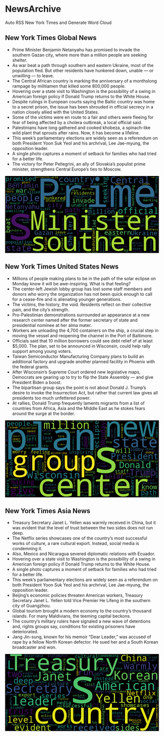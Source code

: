 # NewsArchive
Auto RSS New York Times and Generate Word Cloud

## New York Times Global News
* Prime Minister Benjamin Netanyahu has promised to invade the southern Gazan city, where more than a million people are seeking shelter.
* As war beat a path through southern and eastern Ukraine, most of the population fled. But other residents have hunkered down, unable — or unwilling — to leave.
* The Central African country is marking the anniversary of a monthslong rampage by militiamen that killed some 800,000 people.
* Hovering over a state visit to Washington is the possibility of a swing in American foreign policy if Donald Trump returns to the White House.
* Despite rulings in European courts saying the Baltic country was home to a secret prison, the issue has been shrouded in official secrecy in a nation closely allied with the United States.
* Some of the victims were en route to a fair and others were fleeing for fear of being affected by a cholera outbreak, a local official said.
* Palestinians have long gathered and cooked khobeza, a spinach-like wild plant that sprouts after rains. Now, it has become a lifeline.
* This week’s parliamentary elections are widely seen as a referendum on both President Yoon Suk Yeol and his archrival, Lee Jae-myung, the opposition leader.
* A single photo captures a moment of setback for families who had tried for a better life.
* The victory for Peter Pellegrini, an ally of Slovakia’s populist prime minister, strengthens Central Europe’s ties to Moscow.

![Global](./global.png)
## New York Times United States News
* Millions of people making plans to be in the path of the solar eclipse on Monday know it will be awe-inspiring. What is that feeling?
* The center-left Jewish lobby group has lost some staff members and donors who worry the organization has not been quick enough to call for a cease-fire and is alienating younger generations.
* The victims, the history, the void. Residents reflect on their collective pain, and the city’s strength.
* Pro-Palestinian demonstrations surrounded an appearance at a new research center named after the former secretary of state and presidential nominee at her alma mater.
* Workers are unloading the 4,700 containers on the ship, a crucial step in moving the vessel and reopening the channel in the Port of Baltimore.
* Officials said that 10 million borrowers could see debt relief of at least $5,000. The plan, set to be announced in Wisconsin, could help rally support among young voters.
* Taiwan Semiconductor Manufacturing Company plans to build an additional factory and upgrade another planned facility in Phoenix with the federal grants.
* After Wisconsin’s Supreme Court ordered new legislative maps, Democrats are gearing up to try to flip the State Assembly — and give President Biden a boost.
* The bipartisan group says the point is not about Donald J. Trump’s desire to invoke the Insurrection Act, but rather that current law gives all presidents too much unfettered power.
* At rallies, Donald Trump frequently laments migrants from a list of countries from Africa, Asia and the Middle East as he stokes fears around the surge at the border.

![US](./usnews.png)
## New York Times Asia News
* Treasury Secretary Janet L. Yellen was warmly received in China, but it was evident that the level of trust between the two sides does not run deep.
* The Netflix series showcases one of the country’s most successful works of culture, a rare cultural export. Instead, social media is condemning it.
* Also, Mexico and Nicaragua severed diplomatic relations with Ecuador.
* Hovering over a state visit to Washington is the possibility of a swing in American foreign policy if Donald Trump returns to the White House.
* A single photo captures a moment of setback for families who had tried for a better life.
* This week’s parliamentary elections are widely seen as a referendum on both President Yoon Suk Yeol and his archrival, Lee Jae-myung, the opposition leader.
* Beijing’s economic policies threaten American workers, Treasury Secretary Janet L. Yellen told Vice Premier He Lifeng in the southern city of Guangzhou.
* Global tourism brought a modern economy to the country’s thousand islands. For many Maldivians, the teeming capital beckons.
* The country’s military rulers have signaled a new wave of detentions and, rights groups say, conditions for existing prisoners have deteriorated.
* Jang Jin-sung​, known for his memoir “Dear Leader,” was accused of rape by a fellow North Korean defector. He sued her and a South Korean broadcaster and won.

![Asian](./asian.png)
